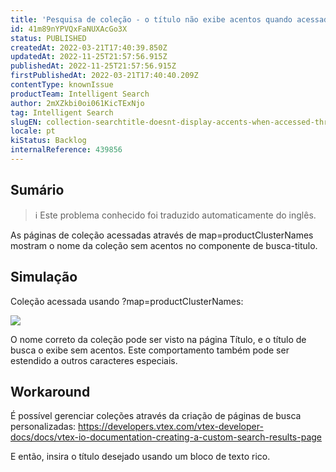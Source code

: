 ```yaml
---
title: 'Pesquisa de coleção - o título não exibe acentos quando acessado através de map=productClusterNames'
id: 41m89nYPVQxFaNUXAcGo3X
status: PUBLISHED
createdAt: 2022-03-21T17:40:39.850Z
updatedAt: 2022-11-25T21:57:56.915Z
publishedAt: 2022-11-25T21:57:56.915Z
firstPublishedAt: 2022-03-21T17:40:40.209Z
contentType: knownIssue
productTeam: Intelligent Search
author: 2mXZkbi0oi061KicTExNjo
tag: Intelligent Search
slugEN: collection-searchtitle-doesnt-display-accents-when-accessed-through-mapproductclusternames
locale: pt
kiStatus: Backlog
internalReference: 439856
---
```


## Sumário

>ℹ️ Este problema conhecido foi traduzido automaticamente do inglês.


As páginas de coleção acessadas através de map=productClusterNames mostram o nome da coleção sem acentos no componente de busca-titulo.



## Simulação


Coleção acessada usando ?map=productClusterNames:

 ![](https://vtexhelp.zendesk.com/attachments/token/mLfeFcf2Gafya3mXkII5fDBlm/?name=inline-1038161401.png)

O nome correto da coleção pode ser visto na página Título, e o título de busca o exibe sem acentos. Este comportamento também pode ser estendido a outros caracteres especiais.



## Workaround


É possível gerenciar coleções através da criação de páginas de busca personalizadas:
https://developers.vtex.com/vtex-developer-docs/docs/vtex-io-documentation-creating-a-custom-search-results-page

E então, insira o título desejado usando um bloco de texto rico.

